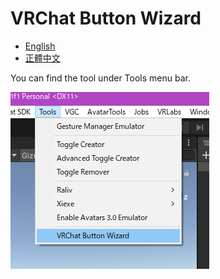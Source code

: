 # VRChat Button Wizard

* [English](README.md)
* [正體中文](README.zh-hant-TW.md)

You can find the tool under Tools menu bar.

![where_to_find_the_tool.png](Documentation~/where_to_find_the_tool.png)

